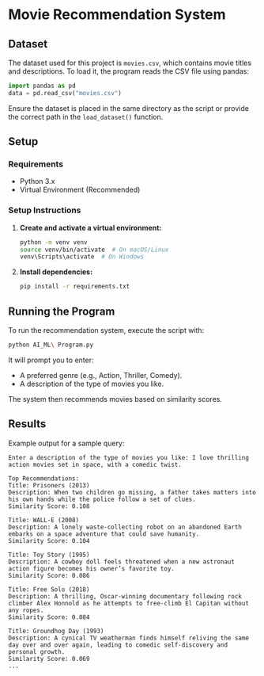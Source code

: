 # Movie Recommendation System

## Dataset
The dataset used for this project is `movies.csv`, which contains movie titles and descriptions. To load it, the program reads the CSV file using pandas:

```python
import pandas as pd
data = pd.read_csv("movies.csv")
```

Ensure the dataset is placed in the same directory as the script or provide the correct path in the `load_dataset()` function.

## Setup
### Requirements
- Python 3.x
- Virtual Environment (Recommended)

### Setup Instructions
1. **Create and activate a virtual environment:**  
   ```sh
   python -m venv venv
   source venv/bin/activate  # On macOS/Linux
   venv\Scripts\activate  # On Windows
   ```
2. **Install dependencies:**  
   ```sh
   pip install -r requirements.txt
   ```

## Running the Program
To run the recommendation system, execute the script with:

```sh
python AI_ML\ Program.py
```

It will prompt you to enter:
- A preferred genre (e.g., Action, Thriller, Comedy).
- A description of the type of movies you like.

The system then recommends movies based on similarity scores.

## Results
Example output for a sample query:

```
Enter a description of the type of movies you like: I love thrilling action movies set in space, with a comedic twist.

Top Recommendations:
Title: Prisoners (2013)
Description: When two children go missing, a father takes matters into his own hands while the police follow a set of clues.
Similarity Score: 0.108

Title: WALL-E (2008)
Description: A lonely waste-collecting robot on an abandoned Earth embarks on a space adventure that could save humanity.
Similarity Score: 0.104

Title: Toy Story (1995)
Description: A cowboy doll feels threatened when a new astronaut action figure becomes his owner’s favorite toy.
Similarity Score: 0.086

Title: Free Solo (2018)
Description: A thrilling, Oscar-winning documentary following rock climber Alex Honnold as he attempts to free-climb El Capitan without any ropes.
Similarity Score: 0.084

Title: Groundhog Day (1993)
Description: A cynical TV weatherman finds himself reliving the same day over and over again, leading to comedic self-discovery and personal growth.
Similarity Score: 0.069
...



